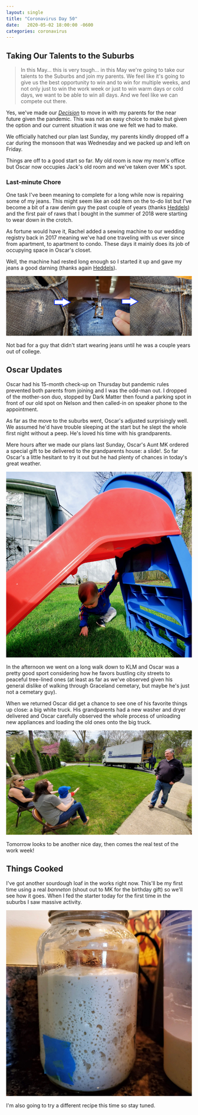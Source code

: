 ```yaml
---
layout: single
title: "Coronavirus Day 50"
date:   2020-05-02 18:00:00 -0600
categories: coronavirus
---
```


## Taking Our Talents to the Suburbs

> In this May... this is very tough... in this May we're going to take our talents to the Suburbs and join my parents. We feel like it's going to give us the best opportunity to win and to win for multiple weeks, and not only just to win the work week or just to win warm days or cold days, we want to be able to win all days. And we feel like we can compete out there.

Yes, we've made our [_Decision_](https://www.youtube.com/watch?v=RTeCc8jy7FI) to move in with my parents for the near future given the pandemic. This was not an easy choice to make but given the option and our current situation it was one we felt we had to make.

We officially hatched our plan last Sunday, my parents kindly dropped off a car during the monsoon that was Wednesday and we packed up and left on Friday.

Things are off to a good start so far. My old room is now my mom's office but Oscar now occupies Jack's old room and we've taken over MK's spot.

### Last-minute Chore

One task I've been meaning to complete for a long while now is repairing some of my jeans. This might seem like an odd item on the to-do list but I've become a bit of a raw denim guy the past couple of years (thanks [Heddels](https://www.heddels.com/2011/09/the-essential-raw-denim-breakdown-our-100th-article/)) and the first pair of raws that I bought in the summer of 2018 were starting to wear down in the crotch.

As fortune would have it, Rachel added a sewing machine to our wedding registry back in 2017 meaning we've had one traveling with us ever since from apartment, to apartment to condo. These days it mainly does its job of occupying space in Oscar's closet.

Well, the machine had rested long enough so I started it up and gave my jeans a good darning (thanks again [Heddels](https://www.heddels.com/2012/10/how-to-a-simple-guide-to-diy-denim-repairs/)).

![repaired jeans](/assets/images/day-50-repairs.jpg)

Not bad for a guy that didn't start wearing jeans until he was a couple years out of college.

## Oscar Updates

Oscar had his 15-month check-up on Thursday but pandemic rules prevented both parents from joining and I was the odd-man out. I dropped of the mother-son duo, stopped by Dark Matter then found a parking spot in front of our old spot on Nelson and then called-in on speaker phone to the appointment.

As far as the move to the suburbs went, Oscar's adjusted surprisingly well. We assumed he'd have trouble sleeping at the start but he slept the whole first night without a peep. He's loved his time with his grandparents.

Mere hours after we made our plans last Sunday, Oscar's Aunt MK ordered a special gift to be delivered to the grandparents house: a slide!. So far Oscar's a little hesitant to try it out but he had plenty of chances in today's great weather.

![oscar slide](/assets/images/day-50-slide.jpg)

In the afternoon we went on a long walk down to KLM and Oscar was a pretty good sport considering how he favors bustling city streets to peaceful tree-lined ones (at least as far as we've observed given his general dislike of walking through Graceland cemetary, but maybe he's just not a cemetary guy).

When we returned Oscar did get a chance to see one of his favorite things up close: a big white truck. His grandparents had a new washer and dryer delivered and Oscar carefully observed the whole process of unloading new appliances and loading the old ones onto the big truck.

![big abt truck](/assets/images/day-50-trucks.jpg)

Tomorrow looks to be another nice day, then comes the real test of the work week!

## Things Cooked

I've got another sourdough loaf in the works right now. This'll be my first time using a real _banneton_ (shout out to MK for the birthday gift) so we'll see how it goes. When I fed the starter today for the first time in the suburbs I saw massive activity. 

![sourdough starter](/assets/images/day-50-starter.jpg)

I'm also going to try a different recipe this time so stay tuned.